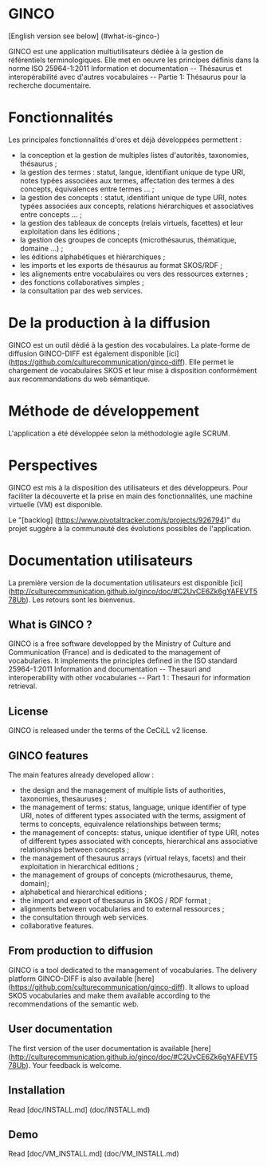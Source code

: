 GINCO
======

[English version see below] (#what-is-ginco-)


GINCO est une application multiutilisateurs dédiée à la gestion de référentiels terminologiques. Elle met en oeuvre les principes définis dans la norme ISO 25964-1:2011 Information et documentation -- Thésaurus et interopérabilité avec d'autres vocabulaires -- Partie 1: Thésaurus pour la recherche documentaire.

# Fonctionnalités
Les principales fonctionnalités d'ores et déjà développées permettent :
* la conception et la gestion de multiples listes d'autorités, taxonomies, thésaurus ;
* la gestion des termes : statut, langue, identifiant unique de type URI, notes typées associées aux termes, affectation des termes à des concepts, équivalences entre termes ... ;
* la gestion des concepts : statut, identifiant unique de type URI, notes typées associées aux concepts, relations hiérarchiques et associatives entre concepts ... ;
* la gestion des tableaux de concepts (relais virtuels, facettes) et leur exploitation dans les éditions ;
* la gestion des groupes de concepts (microthésaurus, thématique, domaine ...) ; 
* les éditions alphabétiques et hiérarchiques ;
* les imports et les exports de thésaurus au format SKOS/RDF ; 
* les alignements entre vocabulaires ou vers des ressources externes ;
* des fonctions collaboratives simples ;
* la consultation par des web services.

# De la production à la diffusion

GINCO est un outil dédié à la gestion des vocabulaires. La plate-forme de diffusion GINCO-DIFF est également disponible [ici] (https://github.com/culturecommunication/ginco-diff). Elle permet le chargement de vocabulaires SKOS et leur mise à disposition conformément aux recommandations du web sémantique.

# Méthode de développement

L'application a été développée selon la méthodologie agile SCRUM.

# Perspectives

GINCO est mis à la disposition des utilisateurs et des développeurs. Pour faciliter la découverte et la prise en main des fonctionnalités, une machine virtuelle (VM) est disponible.

Le "[backlog] (https://www.pivotaltracker.com/s/projects/926794)" du projet suggère à la communauté des évolutions possibles de l'application.

# Documentation utilisateurs

La première version de la documentation utilisateurs est disponible [ici] (http://culturecommunication.github.io/ginco/doc/#C2UvCE6Zk6gYAFEVT578Ub). Les retours sont les bienvenus.



What is GINCO ?
---------------

GINCO is a free software developped by the Ministry of Culture and Communication (France) and is dedicated to the management of vocabularies. It implements the principles defined in the ISO standard 25964-1:2011 Information and documentation -- Thesauri and interoperability with other vocabularies -- Part 1 : Thesauri for information retrieval.

License
-------

GINCO is released under the terms of the CeCiLL v2 license.

GINCO features
--------------
The main features already developed allow : 
- the design and the management of multiple lists of authorities, taxonomies, thesauruses ;
- the management of terms: status, language, unique identifier of type URI, notes of different types associated with the terms, assigment of terms to concepts, equivalence relationships between terms;
- the management of concepts: status, unique identifier of type URI, notes of different types associated with concepts, hierarchical ans associative relationships between concepts ;
- the management of thesaurus arrays (virtual relays, facets) and their exploitation in hierarchical editions ;
- the management of groups of concepts (microthesaurus, theme, domain);
- alphabetical and hierarchical editions ;
- the import and export of thesaurus in SKOS / RDF format ;
- alignments between vocabularies and to external ressources ;
- the consultation through web services.
- collaborative features.

From production to diffusion
----------------------------

GINCO is a tool dedicated to the management of vocabularies. The delivery platform GINCO-DIFF is also available [here] (https://github.com/culturecommunication/ginco-diff). It allows to upload SKOS vocabularies and make them available according to the recommendations of the semantic web.

User documentation
------------------
The first version of the user documentation is available [here] (http://culturecommunication.github.io/ginco/doc/#C2UvCE6Zk6gYAFEVT578Ub). Your feedback is welcome.

Installation
------------

Read [doc/INSTALL.md] (doc/INSTALL.md)

Demo
----
Read [doc/VM_INSTALL.md] (doc/VM_INSTALL.md)
